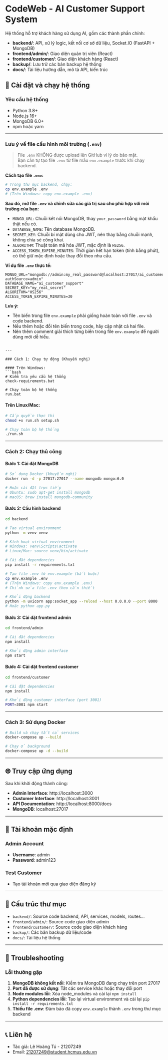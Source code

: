 # CodeWeb - AI Customer Support System

Hệ thống hỗ trợ khách hàng sử dụng AI, gồm các thành phần chính:

- **backend/**: API, xử lý logic, kết nối cơ sở dữ liệu, Socket.IO (FastAPI + MongoDB)
- **frontend/admin/**: Giao diện quản trị viên (React)
- **frontend/customer/**: Giao diện khách hàng (React)
- **backup/**: Lưu trữ các bản backup hệ thống
- **docs/**: Tài liệu hướng dẫn, mô tả API, kiến trúc

## 🚀 Cài đặt và chạy hệ thống

### Yêu cầu hệ thống
- Python 3.8+
- Node.js 16+
- MongoDB 6.0+
- npm hoặc yarn

---

### Lưu ý về file cấu hình môi trường (`.env`)

> File `.env` KHÔNG được upload lên GitHub vì lý do bảo mật.  
> Bạn cần tự tạo file `.env` từ file mẫu `env.example` trước khi chạy backend.

**Cách tạo file `.env`:**
```bash
# Trong thư mục backend, chạy:
cp env.example .env
# (Trên Windows: copy env.example .env)
```
**Sau đó, mở file `.env` và chỉnh sửa các giá trị sau cho phù hợp với môi trường của bạn:**
- `MONGO_URL`: Chuỗi kết nối MongoDB, thay `your_password` bằng mật khẩu thật nếu có.
- `DATABASE_NAME`: Tên database MongoDB.
- `SECRET_KEY`: Chuỗi bí mật dùng cho JWT, nên thay bằng chuỗi mạnh, không chia sẻ công khai.
- `ALGORITHM`: Thuật toán mã hóa JWT, mặc định là `HS256`.
- `ACCESS_TOKEN_EXPIRE_MINUTES`: Thời gian hết hạn token (tính bằng phút), có thể giữ mặc định hoặc thay đổi theo nhu cầu.

**Ví dụ file `.env` thực tế:**
```
MONGO_URL="mongodb://admin:my_real_password@localhost:27017/ai_customer_support?authSource=admin"
DATABASE_NAME="ai_customer_support"
SECRET_KEY="my_real_secret"
ALGORITHM="HS256"
ACCESS_TOKEN_EXPIRE_MINUTES=30
```

**Lưu ý:**
- Tên biến trong file `env.example` phải giống hoàn toàn với file `.env` và code backend.
- Nếu thêm hoặc đổi tên biến trong code, hãy cập nhật cả hai file.
- Nên thêm comment giải thích từng biến trong file `env.example` để người dùng mới dễ hiểu. 
```

---

### Cách 1: Chạy tự động (Khuyến nghị)

#### Trên Windows:
```bash
# Kiểm tra yêu cầu hệ thống
check-requirements.bat

# Chạy toàn bộ hệ thống
run.bat
```

#### Trên Linux/Mac:
```bash
# Cấp quyền thực thi
chmod +x run.sh setup.sh

# Chạy toàn bộ hệ thống
./run.sh
```

---

### Cách 2: Chạy thủ công

#### Bước 1: Cài đặt MongoDB
```bash
# Sử dụng Docker (khuyến nghị)
docker run -d -p 27017:27017 --name mongodb mongo:6.0

# Hoặc cài đặt trực tiếp
# Ubuntu: sudo apt-get install mongodb
# macOS: brew install mongodb-community
```

#### Bước 2: Cấu hình backend
```bash
cd backend

# Tạo virtual environment
python -m venv venv

# Kích hoạt virtual environment
# Windows: venv\Scripts\activate
# Linux/Mac: source venv/bin/activate

# Cài đặt dependencies
pip install -r requirements.txt

# Tạo file .env từ env.example (bắt buộc)
cp env.example .env
# (Trên Windows: copy env.example .env)
# Chỉnh sửa file .env theo cần thiết

# Khởi động backend
python -m uvicorn app:socket_app --reload --host 0.0.0.0 --port 8000
# Hoặc python app.py
```

#### Bước 3: Cài đặt frontend admin
```bash
cd frontend/admin

# Cài đặt dependencies
npm install

# Khởi động admin interface
npm start
```

#### Bước 4: Cài đặt frontend customer
```bash
cd frontend/customer

# Cài đặt dependencies
npm install

# Khởi động customer interface (port 3001)
PORT=3001 npm start
```

---

### Cách 3: Sử dụng Docker
```bash
# Build và chạy tất cả services
docker-compose up --build

# Chạy ở background
docker-compose up -d --build
```

---

## 🌐 Truy cập ứng dụng

Sau khi khởi động thành công:
- **Admin Interface**: http://localhost:3000
- **Customer Interface**: http://localhost:3001
- **API Documentation**: http://localhost:8000/docs
- **MongoDB**: localhost:27017

---

## 🔐 Tài khoản mặc định

### Admin Account
- **Username**: admin
- **Password**: admin123

### Test Customer
- Tạo tài khoản mới qua giao diện đăng ký

---

## 📁 Cấu trúc thư mục
- `backend/`: Source code backend, API, services, models, routes...
- `frontend/admin/`: Source code giao diện admin
- `frontend/customer/`: Source code giao diện khách hàng
- `backup/`: Các bản backup dữ liệu/code
- `docs/`: Tài liệu hệ thống

---

## 🐛 Troubleshooting

### Lỗi thường gặp
1. **MongoDB không kết nối**: Kiểm tra MongoDB đang chạy trên port 27017
2. **Port đã được sử dụng**: Tắt các service khác hoặc thay đổi port
3. **Node modules lỗi**: Xóa node_modules và cài lại `npm install`
4. **Python dependencies lỗi**: Tạo lại virtual environment và cài lại `pip install -r requirements.txt`
5. **Thiếu file .env**: Đảm bảo đã copy `env.example` thành `.env` trong thư mục backend

---

## 📞 Liên hệ
- Tác giả: Lê Hoàng Tú - 21207249
- Email: 21207249@student.hcmus.edu.vn 
